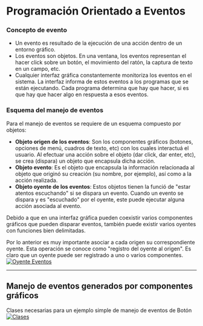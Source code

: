 # Programación Orientado a Eventos

### Concepto de evento
- Un evento es resultado de la ejecución de una acci&oacute;n dentro de un entorno gr&aacute;fico.
- Los eventos son objetos. En una ventana, los eventos representan el hacer click sobre un bot&oacute;n, el movimiento del rat&oacute;n, la captura de texto en un campo, etc.
- Cualquier interfaz gr&aacute;fica constantemente monitoriza los eventos en el sistema. La interfaz informa de estos eventos a los programas que se est&aacute;n ejecutando. Cada programa determina que hay que hacer, si es que hay que hacer algo en respuesta a esos eventos.

### Esquema del manejo de eventos
Para el manejo de eventos se requiere de un esquema compuesto por objetos:
- **Objeto origen de los eventos**: Son los componentes gr&aacute;ficos (botones, opciones de men&uacute;, cuadros de texto, etc) con los cuales interactu&aacute; el usuario.
Al efectuar una acci&oacute;n sobre el objeto (dar click, dar enter, etc), se crea (dispara) un objeto que encapsula dicha acci&oacute;n.
- **Objeto evento**: Es el objeto que encapsula la informaci&oacute;n relacionada al objeto que origin&oacute; su creaci&oacute;n (su nombre, por ejemplo), as&iacute; como a la acci&oacute;n realizada.
- **Objeto oyente de los eventos**: Estos objetos tienen la funci&oacute; de "estar atentos escuchando" si se dispara un evento. Cuando un evento se dispara y es "escuchado" por el oyente, este puede ejecutar alguna acción asociada al evento.

Debido a que en una interfaz gr&aacute;fica pueden coexistir varios componentes gr&aacute;ficos que pueden disparar eventos, tambi&eacute;n puede existir varios oyentes con funciones bien delimitadas.

Por lo anterior es muy importante asociar a cada origen su correspondiente oyente. Esta operaci&oacute;n se conoce como "registro del oyente al origen". Es claro que un oyente puede ser registrado a uno o varios componentes.
[![Oyente Eventos](https://i.ibb.co/wL6TdTK/poe.png "Oyente Eventos")](https://i.ibb.co/wL6TdTK/poe.png "Oyente Eventos")

------------

## Manejo de eventos generados por componentes gráficos
Clases necesarias para un ejemplo simple de manejo de eventos de Bot&oacute;n
[![Clases](https://i.ibb.co/jJFQN73/poe-02.png "Clases")](https://i.ibb.co/jJFQN73/poe-02.png "Clases")

